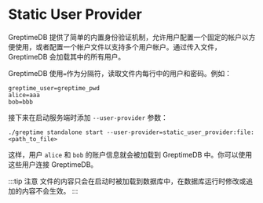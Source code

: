 # Static User Provider

GreptimeDB 提供了简单的内置身份验证机制，允许用户配置一个固定的帐户以方便使用，或者配置一个帐户文件以支持多个用户帐户。通过传入文件，GreptimeDB 会加载其中的所有用户。

GreptimeDB 使用`=`作为分隔符，读取文件内每行中的用户和密码。例如：

```
greptime_user=greptime_pwd
alice=aaa
bob=bbb
```

接下来在启动服务端时添加 `--user-provider` 参数：

```shell
./greptime standalone start --user-provider=static_user_provider:file:<path_to_file>
```

这样，用户 `alice` 和 `bob` 的账户信息就会被加载到 GreptimeDB 中。你可以使用这些用户连接 GreptimeDB。

:::tip 注意
文件的内容只会在启动时被加载到数据库中，在数据库运行时修改或追加的内容不会生效。
:::
